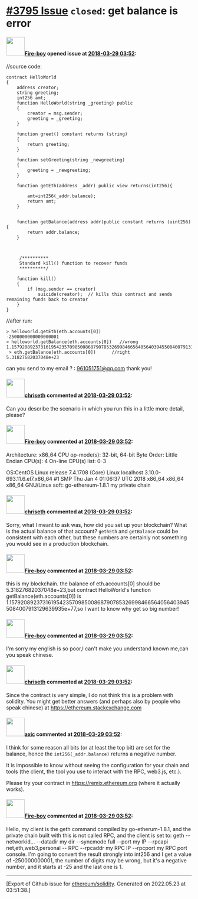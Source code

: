 # [\#3795 Issue](https://github.com/ethereum/solidity/issues/3795) `closed`: get balance is error

#### <img src="https://avatars.githubusercontent.com/u/5669441?v=4" width="50">[Fire-boy](https://github.com/Fire-boy) opened issue at [2018-03-29 03:52](https://github.com/ethereum/solidity/issues/3795):

//source code:    
```
contract HelloWorld
{
    address creator;
    string greeting;
    int256 amt;
    function HelloWorld(string _greeting) public
    {
        creator = msg.sender;
        greeting = _greeting;
    }

    function greet() constant returns (string)
    {
        return greeting;
    }

    function setGreeting(string _newgreeting)
    {
        greeting = _newgreeting;
    }
    
	function getEth(address _addr) public view returns(int256){

	    amt=int256(_addr.balance);
		return amt;
	}
 
  
    function getBalance(address addr)public constant returns (uint256){  
        return addr.balance;  
    }  
  


     /**********
     Standard kill() function to recover funds
     **********/

    function kill()
    {
        if (msg.sender == creator)
            suicide(creator);  // kills this contract and sends remaining funds back to creator
    }
}
```
//after run:
```
> helloworld.getEth(eth.accounts[0])
-2500000000000000001
> helloworld.getBalance(eth.accounts[0])   //wrong
1.15792089237316195423570985008687907853269984665640564039455084007913129639935e+77
 > eth.getBalance(eth.accounts[0])      //right
5.31827682037048e+23
```

can you send to my email ? : 961051751@qq.com  thank you!


#### <img src="https://avatars.githubusercontent.com/u/9073706?v=4" width="50">[chriseth](https://github.com/chriseth) commented at [2018-03-29 03:52](https://github.com/ethereum/solidity/issues/3795#issuecomment-377153593):

Can you describe the scenario in which you run this in a little more detail, please?

#### <img src="https://avatars.githubusercontent.com/u/5669441?v=4" width="50">[Fire-boy](https://github.com/Fire-boy) commented at [2018-03-29 03:52](https://github.com/ethereum/solidity/issues/3795#issuecomment-377160957):

Architecture:          x86_64
CPU op-mode(s):        32-bit, 64-bit
Byte Order:            Little Endian
CPU(s):                4
On-line CPU(s) list:   0-3

OS:CentOS Linux release 7.4.1708 (Core) 
Linux localhost 3.10.0-693.11.6.el7.x86_64 #1 SMP Thu Jan 4 01:06:37 UTC 2018 x86_64 x86_64 x86_64 GNU/Linux
soft:  go-ethereum-1.8.1
my private chain

#### <img src="https://avatars.githubusercontent.com/u/9073706?v=4" width="50">[chriseth](https://github.com/chriseth) commented at [2018-03-29 03:52](https://github.com/ethereum/solidity/issues/3795#issuecomment-377161550):

Sorry, what I meant to ask was, how did you set up your blockchain? What is the actual balance of that account? `gethEth` and `getBalance` could be consistent with each other, but these numbers are certainly not something you would see in a production blockchain.

#### <img src="https://avatars.githubusercontent.com/u/5669441?v=4" width="50">[Fire-boy](https://github.com/Fire-boy) commented at [2018-03-29 03:52](https://github.com/ethereum/solidity/issues/3795#issuecomment-377163486):

this is my  blockchain. the balance of eth.accounts[0] should be 5.31827682037048e+23,but contract HelloWorld's function  getBalance(eth.accounts[0])  is 1.15792089237316195423570985008687907853269984665640564039455084007913129639935e+77,so I want to know why get so big number!

#### <img src="https://avatars.githubusercontent.com/u/5669441?v=4" width="50">[Fire-boy](https://github.com/Fire-boy) commented at [2018-03-29 03:52](https://github.com/ethereum/solidity/issues/3795#issuecomment-377164974):

I'm sorry my english is so poor,I can't make you understand known me,can you speak chinese.

#### <img src="https://avatars.githubusercontent.com/u/9073706?v=4" width="50">[chriseth](https://github.com/chriseth) commented at [2018-03-29 03:52](https://github.com/ethereum/solidity/issues/3795#issuecomment-377178140):

Since the contract is very simple, I do not think this is a problem with solidity. You might get better answers (and perhaps also by people who speak chinese) at https://ethereum.stackexchange.com

#### <img src="https://avatars.githubusercontent.com/u/20340?v=4" width="50">[axic](https://github.com/axic) commented at [2018-03-29 03:52](https://github.com/ethereum/solidity/issues/3795#issuecomment-377182008):

I think for some reason all bits (or at least the top bit) are set for the balance, hence the `int256(_addr.balance)` returns a negative number.

It is impossible to know without seeing the configuration for your chain and tools (the client, the tool you use to interact with the RPC, web3.js, etc.).

Please try your contract in https://remix.ethereum.org (where it actually works).

#### <img src="https://avatars.githubusercontent.com/u/5669441?v=4" width="50">[Fire-boy](https://github.com/Fire-boy) commented at [2018-03-29 03:52](https://github.com/ethereum/solidity/issues/3795#issuecomment-377477881):

Hello, my client is the geth command compiled by go-etherum-1.8.1, and the private chain built with this is not called RPC, and the client is set to: geth --networkid... --datadir my dir --syncmode full --port my IP --rpcapi net,eth,web3,personal -- RPC --rpcaddr my RPC IP --rpcport my RPC port console.
I'm going to convert the result strongly into int256 and I get a value of -250000000001, the number of digits may be wrong, but it's a negative number, and it starts at -25 and the last one is 1.


-------------------------------------------------------------------------------



[Export of Github issue for [ethereum/solidity](https://github.com/ethereum/solidity). Generated on 2022.05.23 at 03:51:38.]
